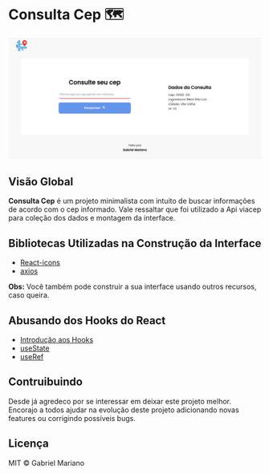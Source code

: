 # Consulta Cep 🗺

![web](https://github.com/Gabriel-Mariano/consulta-cep/blob/main/src/assets/preview.jpg)

## Visão Global

**Consulta Cep** é um projeto minimalista com intuito de buscar informações de acordo com o cep informado. Vale ressaltar que foi utilizado a Api viacep para coleção dos dados e montagem da interface.

## Bibliotecas Utilizadas na Construção da Interface

- [React-icons](https://react-icons.github.io/react-icons/)
- [axios](https://github.com/axios/axios)

**Obs:** Você também pode construir a sua interface usando outros recursos, caso queira.

## Abusando dos Hooks do React
- [Introdução aos Hooks](https://pt-br.reactjs.org/docs/hooks-intro.html)
- [useState](https://pt-br.reactjs.org/docs/hooks-state.html)
- [useRef](https://pt-br.reactjs.org/docs/hooks-reference.html)

## Contruibuindo
Desde já agredeco por se interessar em deixar este projeto melhor. Encorajo a todos ajudar na evolução deste projeto adicionando novas features ou corrigindo possíveis bugs. 

## Licença 
MIT © Gabriel Mariano

